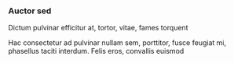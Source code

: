 ### Auctor sed

Dictum pulvinar efficitur at, tortor, vitae, fames torquent

Hac consectetur ad pulvinar nullam sem, porttitor, fusce feugiat mi, phasellus taciti interdum. Felis eros, convallis euismod


